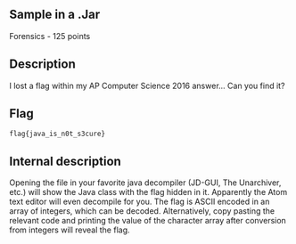 ## Sample in a .Jar
Forensics - 125 points

Description
------------
I lost a flag within my AP Computer Science 2016 answer... Can you find it?

Flag
------------

`flag{java_is_n0t_s3cure}`


Internal description
------------
Opening the file in your favorite java decompiler (JD-GUI, The Unarchiver, etc.) will show the Java class with the flag hidden in it.  Apparently the Atom text editor will even decompile for you.  The flag is ASCII encoded in an array of integers, which can be decoded.
Alternatively, copy pasting the relevant code and printing the value of the character array after conversion from integers will reveal the flag.
